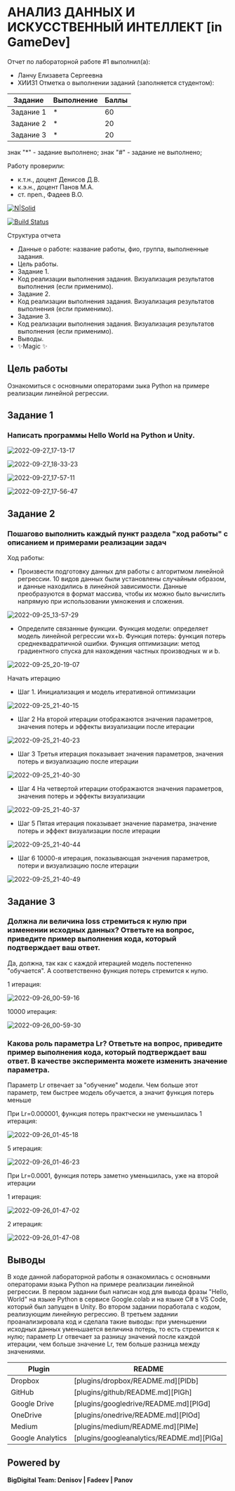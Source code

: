 # АНАЛИЗ ДАННЫХ И ИСКУССТВЕННЫЙ ИНТЕЛЛЕКТ [in GameDev]
Отчет по лабораторной работе #1 выполнил(а):
- Ланчу Елизавета Сергеевна
- ХИИ31
Отметка о выполнении заданий (заполняется студентом):

| Задание | Выполнение | Баллы |
| ------ | ------ | ------ |
| Задание 1 | * | 60 |
| Задание 2 | * | 20 |
| Задание 3 | * | 20 |

знак "*" - задание выполнено; знак "#" - задание не выполнено;

Работу проверили:
- к.т.н., доцент Денисов Д.В.
- к.э.н., доцент Панов М.А.
- ст. преп., Фадеев В.О.

[![N|Solid](https://cldup.com/dTxpPi9lDf.thumb.png)](https://nodesource.com/products/nsolid)

[![Build Status](https://travis-ci.org/joemccann/dillinger.svg?branch=master)](https://travis-ci.org/joemccann/dillinger)

Структура отчета

- Данные о работе: название работы, фио, группа, выполненные задания.
- Цель работы.
- Задание 1.
- Код реализации выполнения задания. Визуализация результатов выполнения (если применимо).
- Задание 2.
- Код реализации выполнения задания. Визуализация результатов выполнения (если применимо).
- Задание 3.
- Код реализации выполнения задания. Визуализация результатов выполнения (если применимо).
- Выводы.
- ✨Magic ✨

## Цель работы
Ознакомиться с основными операторами зыка Python на примере реализации линейной регрессии.

## Задание 1
### Написать программы Hello World на Python и Unity.

![2022-09-27_17-13-17](https://user-images.githubusercontent.com/81166835/192563873-fba9bf9c-3e87-4348-ad67-8c333b7a7d1e.png)

![2022-09-27_18-33-23](https://user-images.githubusercontent.com/81166835/192571298-21472011-8f5a-4610-8e83-d9efc8a9bcf3.png)

![2022-09-27_17-57-11](https://user-images.githubusercontent.com/81166835/192563927-2891d8e7-d02d-40d4-9b2e-04c0f8c32c6f.png)

![2022-09-27_17-56-47](https://user-images.githubusercontent.com/81166835/192563962-4b0513af-4d53-4f60-91c3-1a7e3fe05463.png)

## Задание 2
### Пошагово выполнить каждый пункт раздела "ход работы" с описанием и примерами реализации задач
Ход работы:
- Произвести подготовку данных для работы с алгоритмом линейной регрессии. 10 видов данных были установлены случайным образом, и данные находились в линейной зависимости. Данные преобразуются в формат массива, чтобы их можно было вычислить напрямую при использовании умножения и сложения.

![2022-09-25_13-57-29](https://user-images.githubusercontent.com/81166835/192153967-49e1a9d2-e9de-4bec-9d06-95aa5927ff9b.png)

- Определите связанные функции. Функция модели: определяет модель линейной регрессии wx+b. Функция потерь: функция потерь среднеквадратичной ошибки. Функция оптимизации: метод градиентного спуска для нахождения частных производных w и b.

![2022-09-25_20-19-07](https://user-images.githubusercontent.com/81166835/192156549-f3278ae3-8614-4c4f-9860-ffa34ccfedf7.png)

Начать итерацию
   - Шаг 1. Инициализация и модель итеративной оптимизации

![2022-09-25_21-40-15](https://user-images.githubusercontent.com/81166835/192161078-7ff610d7-9a06-4bc7-9110-23cab7e29edb.png)

   - Шаг 2 На второй итерации отображаются значения параметров, значения потерь и эффекты визуализации после итерации

![2022-09-25_21-40-23](https://user-images.githubusercontent.com/81166835/192161087-7750b6cc-5012-49e8-8172-781a765128cb.png)

   - Шаг 3 Третья итерация показывает значения параметров, значения потерь и визуализацию после итерации

![2022-09-25_21-40-30](https://user-images.githubusercontent.com/81166835/192161101-e722c8e6-e59a-4444-9c7f-3764c0fcc26a.png)

   - Шаг 4 На четвертой итерации отображаются значения параметров, значения потерь и эффекты визуализации

![2022-09-25_21-40-37](https://user-images.githubusercontent.com/81166835/192161105-6f12405c-4400-42ed-a58d-c950e5e16816.png)

   - Шаг 5 Пятая итерация показывает значение параметра, значение потерь и эффект визуализации после итерации

![2022-09-25_21-40-44](https://user-images.githubusercontent.com/81166835/192161113-16d818b7-b010-45e0-a502-665c999db1e3.png)

   - Шаг 6 10000-я итерация, показывающая значения параметров, потери и визуализацию после итерации

![2022-09-25_21-40-49](https://user-images.githubusercontent.com/81166835/192161121-2e4cd43f-304b-49e4-ab1d-ea7d7f1a767b.png)



## Задание 3
### Должна ли величина loss стремиться к нулю при изменении исходных данных? Ответьте на вопрос, приведите пример выполнения кода, который подтверждает ваш ответ.

Да, должна, так как с каждой итерацией модель постепенно "обучается". А соответственно функция потерь стремится к нулю.

1 итерация:

![2022-09-26_00-59-16](https://user-images.githubusercontent.com/81166835/192167517-3727216b-07e3-4456-a7ae-1bf0eb6902e9.png)

10000 итерация:

![2022-09-26_00-59-30](https://user-images.githubusercontent.com/81166835/192167506-35ab7bde-71be-49af-bfd3-27136d29c801.png)

### Какова роль параметра Lr? Ответьте на вопрос, приведите пример выполнения кода, который подтверждает ваш ответ. В качестве эксперимента можете изменить значение параметра.

Параметр Lr отвечает за "обучение" модели. Чем больше этот параметр, тем быстрее модель обучается, а значит функция потерь меньше

При Lr=0.000001, функция потерь практчески не уменьшилась
1 итерация:

![2022-09-26_01-45-18](https://user-images.githubusercontent.com/81166835/192169289-efb467c7-2e0d-4e84-8eba-01763b8c4ac5.png)

5 итерация:

![2022-09-26_01-46-23](https://user-images.githubusercontent.com/81166835/192169299-13c925ee-97a3-45e2-b089-2823efd67d6b.png)

При Lr=0.0001, функция потерь заметно уменьшилась, уже на второй итерации

1 итерация:

![2022-09-26_01-47-02](https://user-images.githubusercontent.com/81166835/192169350-44ed3f6c-d86c-4998-95bd-31901736937f.png)

2 итерация:

![2022-09-26_01-47-08](https://user-images.githubusercontent.com/81166835/192169356-0943f314-9ead-44c3-940c-a1f696d27ee2.png)

## Выводы

В ходе данной лабораторной работы я ознакомилась с основными операторами языка Python на примере реализации линейной регрессии. В первом задании был написан код для вывода фразы "Hello, World" на языке Python в сервисе Google.colab и на языке C# в VS Code, который был запущен в Unity. Во втором задании поработала с кодом, реализующим линейную регрессию. В третьем задании проанализировала код и сделала такие выводы: при уменьшении исходных данных уменьшается величина потерь, то есть стремится к нулю; параметр Lr отвечает за разницу значений после каждой итерации, чем больше значение Lr, тем больше разница между значениями.

| Plugin | README |
| ------ | ------ |
| Dropbox | [plugins/dropbox/README.md][PlDb] |
| GitHub | [plugins/github/README.md][PlGh] |
| Google Drive | [plugins/googledrive/README.md][PlGd] |
| OneDrive | [plugins/onedrive/README.md][PlOd] |
| Medium | [plugins/medium/README.md][PlMe] |
| Google Analytics | [plugins/googleanalytics/README.md][PlGa] |

## Powered by

**BigDigital Team: Denisov | Fadeev | Panov**
